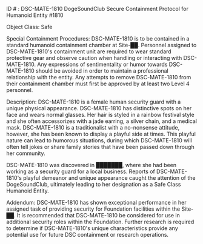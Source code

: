 ID # : DSC-MATE-1810
DogeSoundClub Secure Containment Protocol for Humanoid Entity #1810

Object Class: Safe

Special Containment Procedures:
DSC-MATE-1810 is to be contained in a standard humanoid containment chamber at Site-██. Personnel assigned to DSC-MATE-1810's containment unit are required to wear standard protective gear and observe caution when handling or interacting with DSC-MATE-1810. Any expressions of sentimentality or humor towards DSC-MATE-1810 should be avoided in order to maintain a professional relationship with the entity. Any attempts to remove DSC-MATE-1810 from their containment chamber must first be approved by at least two Level 4 personnel.

Description:
DSC-MATE-1810 is a female human security guard with a unique physical appearance. DSC-MATE-1810 has distinctive spots on her face and wears normal glasses. Her hair is styled in a rainbow festival style and she often accessorizes with a jade earring, a silver chain, and a medical mask. DSC-MATE-1810 is a traditionalist with a no-nonsense attitude, however, she has been known to display a playful side at times. This playful nature can lead to humorous situations, during which DSC-MATE-1810 will often tell jokes or share family stories that have been passed down through her community.

DSC-MATE-1810 was discovered in ███████, where she had been working as a security guard for a local business. Reports of DSC-MATE-1810's playful demeanor and unique appearance caught the attention of the DogeSoundClub, ultimately leading to her designation as a Safe Class Humanoid Entity. 

Addendum: DSC-MATE-1810 has shown exceptional performance in her assigned task of providing security for Foundation facilities within the Site-██. It is recommended that DSC-MATE-1810 be considered for use in additional security roles within the Foundation. Further research is required to determine if DSC-MATE-1810's unique characteristics provide any potential use for future DSC containment or research operations.